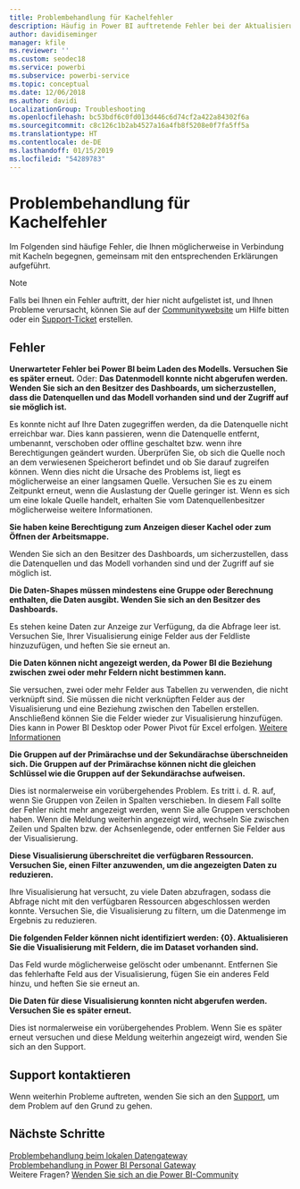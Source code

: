 ```yaml
---
title: Problembehandlung für Kachelfehler
description: Häufig in Power BI auftretende Fehler bei der Aktualisierung einer Kachel
author: davidiseminger
manager: kfile
ms.reviewer: ''
ms.custom: seodec18
ms.service: powerbi
ms.subservice: powerbi-service
ms.topic: conceptual
ms.date: 12/06/2018
ms.author: davidi
LocalizationGroup: Troubleshooting
ms.openlocfilehash: bc53bdf6c0fd013d446c6d74cf2a422a84302f6a
ms.sourcegitcommit: c8c126c1b2ab4527a16a4fb8f5208e0f7fa5ff5a
ms.translationtype: HT
ms.contentlocale: de-DE
ms.lasthandoff: 01/15/2019
ms.locfileid: "54289783"
---
```

# <a name="troubleshooting-tile-errors"></a>Problembehandlung für Kachelfehler
Im Folgenden sind häufige Fehler, die Ihnen möglicherweise in Verbindung mit Kacheln begegnen, gemeinsam mit den entsprechenden Erklärungen aufgeführt.

> [!NOTE]
> Falls bei Ihnen ein Fehler auftritt, der hier nicht aufgelistet ist, und Ihnen Probleme verursacht, können Sie auf der [Communitywebsite](http://community.powerbi.com/) um Hilfe bitten oder ein [Support-Ticket](https://powerbi.microsoft.com/support/) erstellen.
> 
> 

## <a name="errors"></a>Fehler
**Unerwarteter Fehler bei Power BI beim Laden des Modells. Versuchen Sie es später erneut.**
Oder: **Das Datenmodell konnte nicht abgerufen werden. Wenden Sie sich an den Besitzer des Dashboards, um sicherzustellen, dass die Datenquellen und das Modell vorhanden sind und der Zugriff auf sie möglich ist.**

Es konnte nicht auf Ihre Daten zugegriffen werden, da die Datenquelle nicht erreichbar war. Dies kann passieren, wenn die Datenquelle entfernt, umbenannt, verschoben oder offline geschaltet bzw. wenn ihre Berechtigungen geändert wurden. Überprüfen Sie, ob sich die Quelle noch an dem verwiesenen Speicherort befindet und ob Sie darauf zugreifen können. Wenn dies nicht die Ursache des Problems ist, liegt es möglicherweise an einer langsamen Quelle. Versuchen Sie es zu einem Zeitpunkt erneut, wenn die Auslastung der Quelle geringer ist. Wenn es sich um eine lokale Quelle handelt, erhalten Sie vom Datenquellenbesitzer möglicherweise weitere Informationen.

**Sie haben keine Berechtigung zum Anzeigen dieser Kachel oder zum Öffnen der Arbeitsmappe.**

Wenden Sie sich an den Besitzer des Dashboards, um sicherzustellen, dass die Datenquellen und das Modell vorhanden sind und der Zugriff auf sie möglich ist.

**Die Daten-Shapes müssen mindestens eine Gruppe oder Berechnung enthalten, die Daten ausgibt. Wenden Sie sich an den Besitzer des Dashboards.**

Es stehen keine Daten zur Anzeige zur Verfügung, da die Abfrage leer ist. Versuchen Sie, Ihrer Visualisierung einige Felder aus der Feldliste hinzuzufügen, und heften Sie sie erneut an.

**Die Daten können nicht angezeigt werden, da Power BI die Beziehung zwischen zwei oder mehr Feldern nicht bestimmen kann.**

Sie versuchen, zwei oder mehr Felder aus Tabellen zu verwenden, die nicht verknüpft sind. Sie müssen die nicht verknüpften Felder aus der Visualisierung und eine Beziehung zwischen den Tabellen erstellen. Anschließend können Sie die Felder wieder zur Visualisierung hinzufügen. Dies kann in Power BI Desktop oder Power Pivot für Excel erfolgen. [Weitere Informationen](desktop-create-and-manage-relationships.md)

**Die Gruppen auf der Primärachse und der Sekundärachse überschneiden sich. Die Gruppen auf der Primärachse können nicht die gleichen Schlüssel wie die Gruppen auf der Sekundärachse aufweisen.**

Dies ist normalerweise ein vorübergehendes Problem. Es tritt i. d. R. auf, wenn Sie Gruppen von Zeilen in Spalten verschieben. In diesem Fall sollte der Fehler nicht mehr angezeigt werden, wenn Sie alle Gruppen verschoben haben. Wenn die Meldung weiterhin angezeigt wird, wechseln Sie zwischen Zeilen und Spalten bzw. der Achsenlegende, oder entfernen Sie Felder aus der Visualisierung.  

**Diese Visualisierung überschreitet die verfügbaren Ressourcen. Versuchen Sie, einen Filter anzuwenden, um die angezeigten Daten zu reduzieren.**

Ihre Visualisierung hat versucht, zu viele Daten abzufragen, sodass die Abfrage nicht mit den verfügbaren Ressourcen abgeschlossen werden konnte. Versuchen Sie, die Visualisierung zu filtern, um die Datenmenge im Ergebnis zu reduzieren.

**Die folgenden Felder können nicht identifiziert werden: {0}. Aktualisieren Sie die Visualisierung mit Feldern, die im Dataset vorhanden sind.**

Das Feld wurde möglicherweise gelöscht oder umbenannt. Entfernen Sie das fehlerhafte Feld aus der Visualisierung, fügen Sie ein anderes Feld hinzu, und heften Sie sie erneut an.

**Die Daten für diese Visualisierung konnten nicht abgerufen werden. Versuchen Sie es später erneut.**

Dies ist normalerweise ein vorübergehendes Problem. Wenn Sie es später erneut versuchen und diese Meldung weiterhin angezeigt wird, wenden Sie sich an den Support.

## <a name="contact-support"></a>Support kontaktieren
Wenn weiterhin Probleme auftreten, wenden Sie sich an den [Support](https://support.powerbi.com), um dem Problem auf den Grund zu gehen.

## <a name="next-steps"></a>Nächste Schritte
[Problembehandlung beim lokalen Datengateway](service-gateway-onprem-tshoot.md)  
[Problembehandlung in Power BI Personal Gateway](service-admin-troubleshooting-power-bi-personal-gateway.md)  
Weitere Fragen? [Wenden Sie sich an die Power BI-Community](http://community.powerbi.com/)

